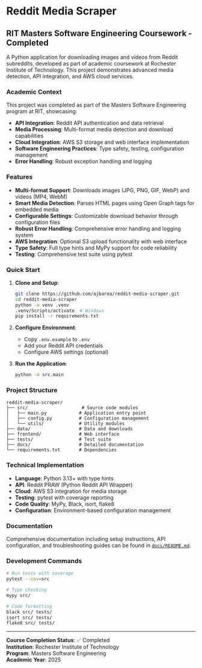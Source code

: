 # Reddit Media Scraper

## RIT Masters Software Engineering Coursework - Completed

A Python application for downloading images and videos from Reddit subreddits, developed as part of academic coursework at Rochester Institute of Technology. This project demonstrates advanced media detection, API integration, and AWS cloud services.

### Academic Context

This project was completed as part of the Masters Software Engineering program at RIT, showcasing:

- **API Integration**: Reddit API authentication and data retrieval
- **Media Processing**: Multi-format media detection and download capabilities
- **Cloud Integration**: AWS S3 storage and web interface implementation
- **Software Engineering Practices**: Type safety, testing, configuration management
- **Error Handling**: Robust exception handling and logging

### Features

- **Multi-format Support**: Downloads images (JPG, PNG, GIF, WebP) and videos (MP4, WebM)
- **Smart Media Detection**: Parses HTML pages using Open Graph tags for embedded media
- **Configurable Settings**: Customizable download behavior through configuration files
- **Robust Error Handling**: Comprehensive error handling and logging system
- **AWS Integration**: Optional S3 upload functionality with web interface
- **Type Safety**: Full type hints and MyPy support for code reliability
- **Testing**: Comprehensive test suite using pytest

### Quick Start

1. **Clone and Setup**:

   ```bash
   git clone https://github.com/ajbarea/reddit-media-scraper.git
   cd reddit-media-scraper
   python -m venv .venv
   .venv/Scripts/activate  # Windows
   pip install -r requirements.txt
   ```

2. **Configure Environment**:
   - Copy `.env.example` to `.env`
   - Add your Reddit API credentials
   - Configure AWS settings (optional)

3. **Run the Application**:

   ```bash
   python -m src.main
   ```

### Project Structure

```text
reddit-media-scraper/
├── src/                    # Source code modules
│   ├── main.py            # Application entry point
│   ├── config.py          # Configuration management
│   └── utils/             # Utility modules
├── data/                  # Data and downloads
├── frontend/              # Web interface
├── tests/                 # Test suite
├── docs/                  # Detailed documentation
└── requirements.txt       # Dependencies
```

### Technical Implementation

- **Language**: Python 3.13+ with type hints
- **API**: Reddit PRAW (Python Reddit API Wrapper)
- **Cloud**: AWS S3 integration for media storage
- **Testing**: pytest with coverage reporting
- **Code Quality**: MyPy, Black, isort, flake8
- **Configuration**: Environment-based configuration management

### Documentation

Comprehensive documentation including setup instructions, API configuration, and troubleshooting guides can be found in [`docs/README.md`](docs/README.md).

### Development Commands

```bash
# Run tests with coverage
pytest --cov=src

# Type checking
mypy src/

# Code formatting
black src/ tests/
isort src/ tests/
flake8 src/ tests/
```

---

**Course Completion Status**: ✅ Completed  
**Institution**: Rochester Institute of Technology  
**Program**: Masters Software Engineering  
**Academic Year**: 2025
